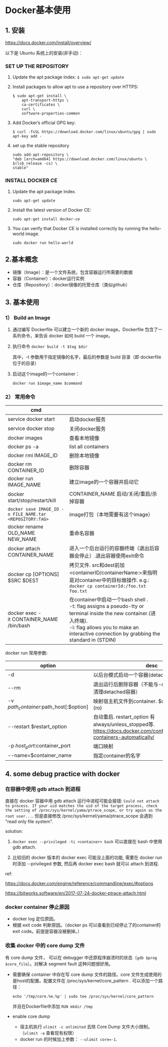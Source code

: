 # Docker基本使用

## 1. 安装

https://docs.docker.com/install/overview/

以下是 Ubuntu 系统上的安装(非手动)：

### SET UP THE REPOSITORY

1. Update the apt package index: `$ sudo apt-get update `

2. Install packages to allow apt to use a repository over HTTPS:
    ```
    $ sudo apt-get install \
        apt-transport-https \
        ca-certificates \
        curl \
        software-properties-common
    ```

3. Add Docker’s official GPG key:
    ```
    $ curl -fsSL https://download.docker.com/linux/ubuntu/gpg | sudo apt-key add -
    ```

4. set up the stable repository
    ```
    sudo add-apt-repository \
    "deb [arch=amd64] https://download.docker.com/linux/ubuntu \
    $(lsb_release -cs) \
    stable"
    ```

### INSTALL DOCKER CE

1. Update the apt package index.
    ```
    sudo apt-get update
    ```

2. Install the latest version of Docker CE:
    ```
    sudo apt-get install docker-ce
    ```

3. You can verify that Docker CE is installed correctly by running the hello-world image.
    ```
    sudo docker run hello-world
    ```

## 2.基本概念

- 镜像（Image）：是一个文件系统，包含容器运行所需要的数据
- 容器（Container）：docker运行实例
- 仓库（Repository）：docker镜像的托管仓库（类似github）

## 3. 基本使用

### 1） Build an Image

1. 通过编写 Dockerfile 可以建立一个新的 docker image。Dockerfile 包含了一系列命令，来告诉 docker 如何 build 一个 image。

2. 执行命令 `docker build -t $tag $dir`

    其中，-t 参数用于指定镜像的名字，最后的参数是 build 目录（即 dockerfile 位于的目录）

3. 启动这个image的一个container：

    ```
    docker run $image_name $command
    ```

###  2） 常用命令

|  cmd |  |
| - | - |
| service docker start | 启动docker服务 |
| service docker stop | 关闭docker服务 |
| docker images | 查看本地镜像 |
| docker ps -a	| list all containers |
| docker rmi IMAGE_ID	| 删除本地镜像 |
| docker rm CONTAINER_ID | 删除容器 |
| docker run IMAGE_NAME	| 建立image的一个容器并启动它 |
| docker start/stop/restart/kill | CONTAINER_NAME	启动/关闭/重启/杀掉容器 |
| `docker save IMAGE_ID -o FILE_NAME.tar <REPOSITORY:TAG>` | image打包（本地需要有这个image） |
| docker rename OLD_NAME NEW_NAME	| 重命名容器 |
| docker attach CONTAINER_NAME	| 进入一个后台运行的容器终端（退出后容器会停止）.退出容器使用exit命令 |
| docker cp [OPTIONS] $SRC $DEST | 拷贝文件. src和dest前加<containerID/containerName:>来指明是对container中的目标做操作. e.g.:  `docker cp containerId:/foo.txt foo.txt` |
| docker exec -it CONTAINER_NAME /bin/bash | 在container中启动一个bash shell .<br> -t: flag assigns a pseudo-tty or terminal inside the new container.(进入终端).<br> -i: flag allows you to make an interactive connection by grabbing the standard in (STDIN) |

docker run 常用参数:

|  option | desc |
| - | - |
| -d | 以后台模式启动一个容器(detached) |
| --rm  | 退出运行后删除容器（不能与-d同时使用，不能自动清理detached容器） |
| -v $path_container:$path_host[:$option] | 映射宿主机文件到container. $option 选项例如只读(ro) |
| --restart $restart_option | 自动重启. restart_option 有 always/unless_stopped等. https://docs.docker.com/config/containers/start-containers-automatically/ |
| -p $host_port:$container_port | 端口映射 |
| --name=$container_name | 指定container的名字 |


## 4. some debug practice with docker

### 在容器中使用 gdb attach 到进程

直接在 docker 容器中用 gdb attach 运行中进程可能会报错:
`Could not attach to process. If your uid matches the uid of the target process, check the setting of /proc/sys/kernel/yama/ptrace_scope, or try again as the root user...`. 
但是直接修改 /proc/sys/kernel/yama/ptrace_scope 会遇到 "read only file system".

solution:

1. `docker exec --privileged -ti <container> bash` 可以直接在 bash 中使用 gdb attach.

2. 比较旧的 docker 版本的 docker exec 可能没上面的功能, 需要在 docker run 时添加 --privileged 参数,
然后再 docker exec bash 就可以 attach 到进程.

ref: 

https://docs.docker.com/engine/reference/commandline/exec/#options

https://bitworks.software/en/2017-07-24-docker-ptrace-attach.html

### docker container 停止原因

- docker log 定位原因。
- 根据 exit code 判断原因。（docker ps 可以查看到已经停止了的container的 exit code。前提是容器没被删掉。） 

### 收集 docker 中的 core dump 文件

有 core dump 文件， 可以在 debugger 中还原程序崩溃时的状态（`gdb $prog $core_file`）。对解决 segment fault 这种问题很好用。

- 需要确保 container 中存在写 core dump 文件的路径。core 文件生成使用的是host的配置。配置文件在 /proc/sys/kernel/core_pattern . 可以添加一个路径：

    ```
    echo '/tmp/core.%e.%p' | sudo tee /proc/sys/kernel/core_pattern
    ```
    并且在Dockerfile中添加 `RUN mkdir /tmp`

- enable core dump

    - 宿主机执行 `ulimit -c unlimited` 去除 Core Dump 文件大小限制。（`ulimit -a` 查看现有权限）
    - docker run 的时候加上参数： `--ulimit core=-1`.
